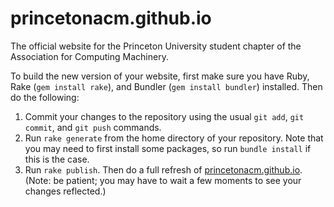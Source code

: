 # princetonacm.github.io

The official website for the Princeton University student chapter of the Association for Computing Machinery.

To build the new version of your website, first make sure you have Ruby, Rake (`gem install rake`), and Bundler
(`gem install bundler`) installed. Then do the following:

1. Commit your changes to the repository using the usual `git add`, `git commit`, and `git push` commands.
2. Run `rake generate` from the home directory of your repository. Note that you may need to first install
   some packages, so run `bundle install` if this is the case.
3. Run `rake publish`. Then do a full refresh of [princetonacm.github.io](https://princetonacm.github.io).
   (Note: be patient; you may have to wait a few moments to see your changes reflected.) 
